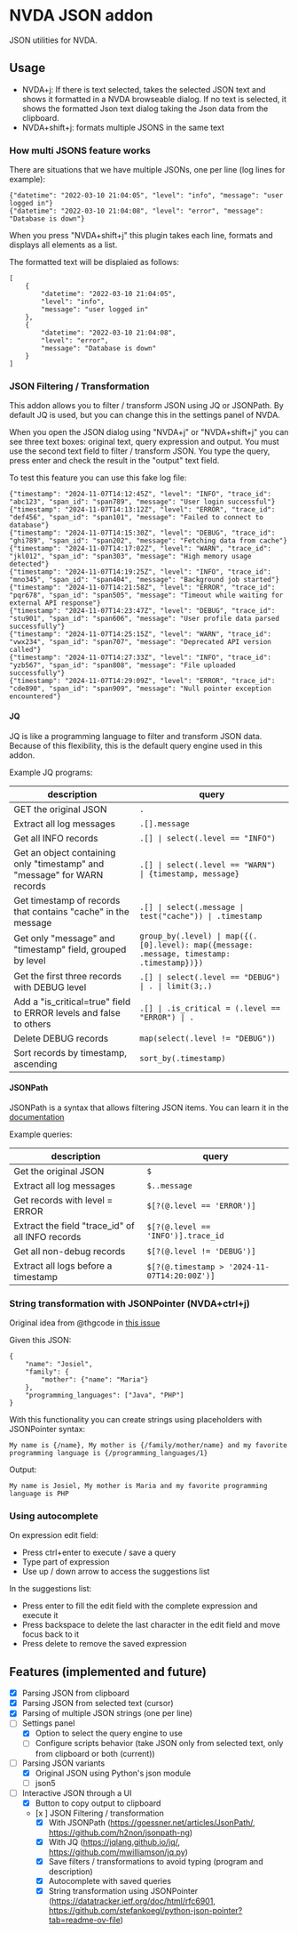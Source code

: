 # NVDA JSON addon

JSON utilities for NVDA.

## Usage

* NVDA+j: If there is text selected, takes the selected JSON text and shows it formatted in a NVDA browseable dialog. If no text is selected, it shows the formatted Json text dialog taking the Json data from the clipboard.
* NVDA+shift+j: formats multiple JSONS in the same text

### How multi JSONS feature works

There are situations that we have multiple JSONs, one per line (log lines for example):

```
{"datetime": "2022-03-10 21:04:05", "level": "info", "message": "user logged in"}
{"datetime": "2022-03-10 21:04:08", "level": "error", "message": "Database is down"}
```

When you press "NVDA+shift+j" this plugin takes each line, formats and displays all elements as a list.

The formatted text will be displaied as follows:

```
[
    {
        "datetime": "2022-03-10 21:04:05",
        "level": "info",
        "message": "user logged in"
    },
    {
        "datetime": "2022-03-10 21:04:08",
        "level": "error",
        "message": "Database is down"
    }
]
```

### JSON Filtering / Transformation

This addon allows you to filter / transform JSON using JQ or JSONPath.
By default JQ is used, but you can change this in the settings panel of NVDA.

When you open the JSON dialog using "NVDA+j" or "NVDA+shift+j" you can see three text boxes: original text, query expression and output.
You must use the second text field to filter / transform JSON. You type the query, press enter and check the result in the "output" text field.

To test this feature you can use this fake log file:

```
{"timestamp": "2024-11-07T14:12:45Z", "level": "INFO", "trace_id": "abc123", "span_id": "span789", "message": "User login successful"}
{"timestamp": "2024-11-07T14:13:12Z", "level": "ERROR", "trace_id": "def456", "span_id": "span101", "message": "Failed to connect to database"}
{"timestamp": "2024-11-07T14:15:30Z", "level": "DEBUG", "trace_id": "ghi789", "span_id": "span202", "message": "Fetching data from cache"}
{"timestamp": "2024-11-07T14:17:02Z", "level": "WARN", "trace_id": "jkl012", "span_id": "span303", "message": "High memory usage detected"}
{"timestamp": "2024-11-07T14:19:25Z", "level": "INFO", "trace_id": "mno345", "span_id": "span404", "message": "Background job started"}
{"timestamp": "2024-11-07T14:21:58Z", "level": "ERROR", "trace_id": "pqr678", "span_id": "span505", "message": "Timeout while waiting for external API response"}
{"timestamp": "2024-11-07T14:23:47Z", "level": "DEBUG", "trace_id": "stu901", "span_id": "span606", "message": "User profile data parsed successfully"}
{"timestamp": "2024-11-07T14:25:15Z", "level": "WARN", "trace_id": "vwx234", "span_id": "span707", "message": "Deprecated API version called"}
{"timestamp": "2024-11-07T14:27:33Z", "level": "INFO", "trace_id": "yzb567", "span_id": "span808", "message": "File uploaded successfully"}
{"timestamp": "2024-11-07T14:29:09Z", "level": "ERROR", "trace_id": "cde890", "span_id": "span909", "message": "Null pointer exception encountered"}
```

#### JQ

JQ is like a programming language to filter and transform JSON data.
Because of this flexibility, this is the default query engine used in this addon.

Example JQ programs:

| description | query |
| ----- | ----- |
| GET the original JSON | `.` |
| Extract all log messages | `.[].message` |
| Get all INFO records | `.[] \| select(.level == "INFO")` |
| Get an object containing only "timestamp" and "message" for WARN records | `.[] \| select(.level == "WARN") \| {timestamp, message}` |
| Get timestamp of records that contains "cache" in the message | `.[] \| select(.message \| test("cache")) \| .timestamp` |
| Get only "message" and "timestamp" field, grouped by level | `group_by(.level) \| map({(.[0].level): map({message: .message, timestamp: .timestamp})})` |
| Get the first three records with DEBUG level | `.[] \| select(.level == "DEBUG") \| . \| limit(3;.)` |
| Add a "is_critical=true" field to ERROR levels and false to others | `.[] \| .is_critical = (.level == "ERROR") \| .` |
| Delete DEBUG records | `map(select(.level != "DEBUG"))` |
| Sort records by timestamp, ascending | `sort_by(.timestamp)` |

#### JSONPath

JSONPath is a syntax that allows filtering JSON items.
You can learn it in the [documentation](https://goessner.net/articles/JsonPath/)

Example queries:

| description | query |
| ----- | ----- |
| Get the original JSON | `$` |
| Extract all log messages | `$..message` |
| Get records with level = ERROR | `$[?(@.level == 'ERROR')]` |
| Extract the field "trace_id" of all INFO records | `$[?(@.level == 'INFO')].trace_id` |
| Get all non-debug records | `$[?(@.level != 'DEBUG')]` |
| Extract all logs before a timestamp | `$[?(@.timestamp > '2024-11-07T14:20:00Z')]` |

### String transformation with JSONPointer (NVDA+ctrl+j)

Original idea from @thgcode in [this issue](https://github.com/JosielSantos/nvda-json/issues/6)

Given this JSON:

```
{
    "name": "Josiel",
    "family": {
        "mother": {"name": "Maria"}
    },
    "programming_languages": ["Java", "PHP"]
}
```

With this functionality you can create strings using placeholders with JSONPointer syntax:

```
My name is {/name}, My mother is {/family/mother/name} and my favorite programming language is {/programming_languages/1}
```

Output:

```
My name is Josiel, My mother is Maria and my favorite programming language is PHP
```

### Using autocomplete

On expression edit field:

* Press ctrl+enter to execute / save a query
* Type part of expression
* Use up / down arrow to access the suggestions list

In the suggestions list:

* Press enter to fill the edit field with the complete expression and execute it
* Press backspace to delete the last character in the edit field and move focus back to it
* Press delete to remove the saved expression

## Features (implemented and future)

* [x] Parsing JSON from clipboard
* [x] Parsing JSON from selected text (cursor)
* [x] Parsing of multiple JSON strings (one per line)
* [ ] Settings panel
  * [x] Option to select the query engine to use
  * [ ] Configure scripts behavior (take JSON only from selected text, only from clipboard or both (current))
* [ ] Parsing JSON variants
  * [x] Original JSON using Python's json module
  * [ ] json5
* [ ] Interactive JSON through a UI
  * [x] Button to copy output to clipboard
  * [x ] JSON Filtering / transformation
    * [x] With JSONPath (https://goessner.net/articles/JsonPath/, https://github.com/h2non/jsonpath-ng)
    * [x] With JQ (https://jqlang.github.io/jq/, https://github.com/mwilliamson/jq.py)
    * [x] Save filters / transformations to avoid typing (program and description)
    * [x] Autocomplete with saved queries
    * [x] String transformation using JSONPointer (https://datatracker.ietf.org/doc/html/rfc6901, https://github.com/stefankoegl/python-json-pointer?tab=readme-ov-file)
